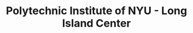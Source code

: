 ---
layout: repo
title: "Polytechnic Institute of NYU - Long Island Center"
id: 19828
permalink: repos/19828/
---